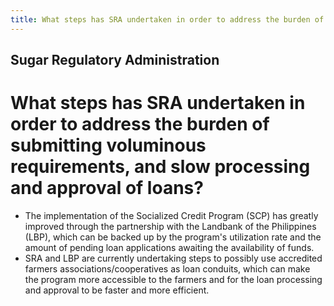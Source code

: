 ```yaml
---
title: What steps has SRA undertaken in order to address the burden of submitting voluminous requirements and slow processing and approval of loans
---
```


## Sugar Regulatory Administration

# What steps has SRA undertaken in order to address the burden of submitting voluminous requirements, and slow processing and approval of loans?


 - The implementation of the Socialized Credit Program (SCP) has greatly improved through the partnership with the Landbank of the Philippines (LBP), which can be backed up by the program's utilization rate and the amount of pending loan applications awaiting the availability of funds. 
 - SRA and LBP are currently undertaking steps to possibly use accredited farmers associations/cooperatives as loan conduits, which can make the program more accessible to the farmers and for the loan processing and  approval to be faster and more efficient.
